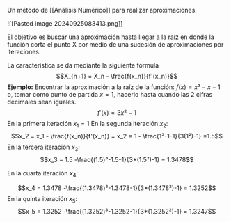 Un método de [[Análisis Numérico]] para realizar aproximaciones.

![[Pasted image 20240925083413.png]]

El objetivo es buscar una aproximación hasta llegar a la raíz en donde la función corta el punto X por medio de una sucesión de aproximaciones por iteraciones.

La característica se da mediante la siguiente fórmula
$$X_{n+1} = X_n - \frac{f(x_n)}{f'(x_n)}$$
**Ejemplo:** Encontrar la aproximación a la raíz de la función: $f(x) = x³-x-1$ o, tomar como punto de partida $x = 1$, hacerlo hasta cuando las 2 cifras decimales sean iguales.
$$f'(x) = 3x²-1$$
En la primera iteración $x_1=1$
En la segunda iteración $x_2$:
  $$x_2 = x_1 - \frac{f(x_n)}{f'(x_n)} = x_2 = 1 - \frac{1³-1-1}{3(1²)-1} =1.5$$
En la tercera iteración $x_3$:
  $$x_3 = 1.5 -\frac{(1.5)³-1.5-1}{3*(1.5²)-1} = 1.3478$$

En la cuarta iteración $x_4$:

  $$x_4 = 1.3478 -\frac{(1.3478)³-1.3478-1}{3*(1.3478²)-1} = 1.3252$$
En la quinta iteración $x_5$:
  $$x_5 = 1.3252 -\frac{(1.3252)³-1.3252-1}{3*(1.3252²)-1} = 1.3247$$